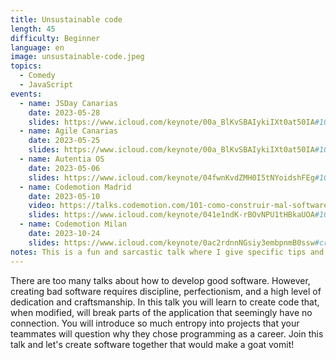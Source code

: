 ```yaml
---
title: Unsustainable code
length: 45
difficulty: Beginner
language: en
image: unsustainable-code.jpeg
topics:
  - Comedy
  - JavaScript
events:
  - name: JSDay Canarias
    date: 2023-05-28
    slides: https://www.icloud.com/keynote/00a_BlKvSBAIykiIXt0at50IA#101-how-to-build-bad-software-js-day-canarias
  - name: Agile Canarias
    date: 2023-05-25
    slides: https://www.icloud.com/keynote/00a_BlKvSBAIykiIXt0at50IA#101-how-to-build-bad-software-js-day-canarias
  - name: Autentia OS
    date: 2023-05-06
    slides: https://www.icloud.com/keynote/04fwnKvdZMH0I5tNYoidshFEg#101-how-to-build-bad-software-autentia-os
  - name: Codemotion Madrid
    date: 2023-05-10
    video: https://talks.codemotion.com/101-como-construir-mal-software
    slides: https://www.icloud.com/keynote/041e1ndK-rBOvNPU1tHBkaUOA#101-how-to-build-bad-software-codemotion
  - name: Codemotion Milan
    date: 2023-10-24
    slides: https://www.icloud.com/keynote/0ac2rdnnNGsiy3embpnmB0ssw#crafting-code-chaos-career-confusion-codemotion-milan
notes: This is a fun and sarcastic talk where I give specific tips and examples on how to create bad Software. It's a satire, so during all the talk I'm serious.
---
```


There are too many talks about how to develop good software. However, creating bad software requires discipline, perfectionism, and a high level of dedication and craftsmanship. In this talk you will learn to create code that, when modified, will break parts of the application that seemingly have no connection. You will introduce so much entropy into projects that your teammates will question why they chose programming as a career. Join this talk and let's create software together that would make a goat vomit!
